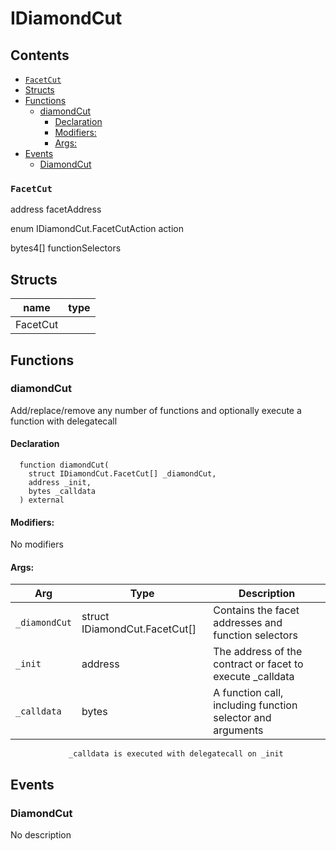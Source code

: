 
# IDiamondCut





## Contents
<!-- START doctoc generated TOC please keep comment here to allow auto update -->
<!-- DON'T EDIT THIS SECTION, INSTEAD RE-RUN doctoc TO UPDATE -->

  - [`FacetCut`](#facetcut)
- [Structs](#structs)
- [Functions](#functions)
  - [diamondCut](#diamondcut)
    - [Declaration](#declaration)
    - [Modifiers:](#modifiers)
    - [Args:](#args)
- [Events](#events)
  - [DiamondCut](#diamondcut)

<!-- END doctoc generated TOC please keep comment here to allow auto update -->


### `FacetCut`


address facetAddress


enum IDiamondCut.FacetCutAction action


bytes4[] functionSelectors



## Structs
| name | type |
| ---  | ---  |
| FacetCut | 



## Functions

### diamondCut
Add/replace/remove any number of functions and optionally execute
        a function with delegatecall



#### Declaration
```solidity
  function diamondCut(
    struct IDiamondCut.FacetCut[] _diamondCut,
    address _init,
    bytes _calldata
  ) external
```

#### Modifiers:
No modifiers

#### Args:
| Arg | Type | Description |
| --- | --- | --- |
|`_diamondCut` | struct IDiamondCut.FacetCut[] | Contains the facet addresses and function selectors
|`_init` | address | The address of the contract or facet to execute _calldata
|`_calldata` | bytes | A function call, including function selector and arguments
                 _calldata is executed with delegatecall on _init



## Events

### DiamondCut
No description

  



